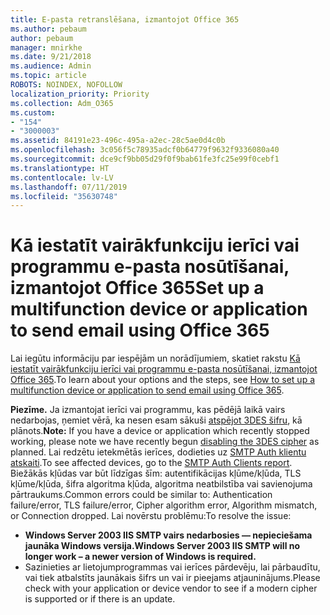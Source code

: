 ```yaml
---
title: E-pasta retranslēšana, izmantojot Office 365
ms.author: pebaum
author: pebaum
manager: mnirkhe
ms.date: 9/21/2018
ms.audience: Admin
ms.topic: article
ROBOTS: NOINDEX, NOFOLLOW
localization_priority: Priority
ms.collection: Adm_O365
ms.custom:
- "154"
- "3000003"
ms.assetid: 84191e23-496c-495a-a2ec-28c5ae0d4c0b
ms.openlocfilehash: 3c056f5c78935adcf0b64779f9632f9336080a40
ms.sourcegitcommit: dce9cf9bb05d29f0f9bab61fe3fc25e99f0cebf1
ms.translationtype: HT
ms.contentlocale: lv-LV
ms.lasthandoff: 07/11/2019
ms.locfileid: "35630748"
---
```

# <a name="set-up-a-multifunction-device-or-application-to-send-email-using-office-365"></a><span data-ttu-id="a055d-102">Kā iestatīt vairākfunkciju ierīci vai programmu e-pasta nosūtīšanai, izmantojot Office 365</span><span class="sxs-lookup"><span data-stu-id="a055d-102">Set up a multifunction device or application to send email using Office 365</span></span>

<span data-ttu-id="a055d-103">Lai iegūtu informāciju par iespējām un norādījumiem, skatiet rakstu [Kā iestatīt vairākfunkciju ierīci vai programmu e-pasta nosūtīšanai, izmantojot Office 365](https://support.office.com/article/69f58e99-c550-4274-ad18-c805d654b4c4).</span><span class="sxs-lookup"><span data-stu-id="a055d-103">To learn about your options and the steps, see [How to set up a multifunction device or application to send email using Office 365](https://support.office.com/article/69f58e99-c550-4274-ad18-c805d654b4c4).</span></span>
  
<span data-ttu-id="a055d-104">**Piezīme.** Ja izmantojat ierīci vai programmu, kas pēdējā laikā vairs nedarbojas, ņemiet vērā, ka nesen esam sākuši [atspējot 3DES šifru](https://docs.microsoft.com/office365/securitycompliance/technical-reference-details-about-encryption), kā plānots.</span><span class="sxs-lookup"><span data-stu-id="a055d-104">**Note:** If you have a device or application which recently stopped working, please note we have recently begun [disabling the 3DES cipher](https://docs.microsoft.com/office365/securitycompliance/technical-reference-details-about-encryption) as planned.</span></span> <span data-ttu-id="a055d-105">Lai redzētu ietekmētās ierīces, dodieties uz [SMTP Auth klientu atskaiti](https://protection.office.com/mailflow/dashboard).</span><span class="sxs-lookup"><span data-stu-id="a055d-105">To see affected devices, go to the [SMTP Auth Clients report](https://protection.office.com/mailflow/dashboard).</span></span> <span data-ttu-id="a055d-106">Biežākās kļūdas var būt līdzīgas šīm: autentifikācijas kļūme/kļūda, TLS kļūme/kļūda, šifra algoritma kļūda, algoritma neatbilstība vai savienojuma pārtraukums.</span><span class="sxs-lookup"><span data-stu-id="a055d-106">Common errors could be similar to: Authentication failure/error, TLS failure/error, Cipher algorithm error, Algorithm mismatch, or Connection dropped.</span></span> <span data-ttu-id="a055d-107">Lai novērstu problēmu:</span><span class="sxs-lookup"><span data-stu-id="a055d-107">To resolve the issue:</span></span>
 - <span data-ttu-id="a055d-108">**Windows Server 2003 IIS SMTP vairs nedarbosies — nepieciešama jaunāka Windows versija.**</span><span class="sxs-lookup"><span data-stu-id="a055d-108">**Windows Server 2003 IIS SMTP will no longer work – a newer version of Windows is required.**</span></span>  
 - <span data-ttu-id="a055d-109">Sazinieties ar lietojumprogrammas vai ierīces pārdevēju, lai pārbaudītu, vai tiek atbalstīts jaunākais šifrs un vai ir pieejams atjauninājums.</span><span class="sxs-lookup"><span data-stu-id="a055d-109">Please check with your application or device vendor to see if a modern cipher is supported or if there is an update.</span></span>
